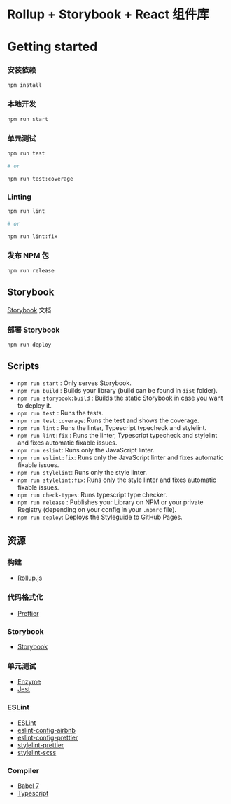 # Rollup + Storybook + React 组件库

# Getting started

### 安装依赖

```sh
npm install
```

### 本地开发

```sh
npm run start
```

### 单元测试

```sh
npm run test

# or

npm run test:coverage
```

### Linting

```sh
npm run lint

# or

npm run lint:fix
```

### 发布 NPM 包

```
npm run release
```

## Storybook

[Storybook](https://storybook.js.org/basics/writing-stories/) 文档.

### 部署 Storybook

```
npm run deploy
```

## Scripts

- `npm run start` : Only serves Storybook.
- `npm run build` : Builds your library (build can be found in `dist` folder).
- `npm run storybook:build` : Builds the static Storybook in case you want to deploy it.
- `npm run test` : Runs the tests.
- `npm run test:coverage`: Runs the test and shows the coverage.
- `npm run lint` : Runs the linter, Typescript typecheck and stylelint.
- `npm run lint:fix` : Runs the linter, Typescript typecheck and stylelint and fixes automatic fixable issues.
- `npm run eslint`: Runs only the JavaScript linter.
- `npm run eslint:fix`: Runs only the JavaScript linter and fixes automatic fixable issues.
- `npm run stylelint`: Runs only the style linter.
- `npm run stylelint:fix`: Runs only the style linter and fixes automatic fixable issues.
- `npm run check-types`: Runs typescript type checker.
- `npm run release` : Publishes your Library on NPM or your private Registry (depending on your config in your `.npmrc` file).
- `npm run deploy`: Deploys the Styleguide to GitHub Pages.

## 资源

### 构建

- [Rollup.js](https://rollupjs.org/guide/en)

### 代码格式化

- [Prettier](https://prettier.io/)

### Storybook

- [Storybook](https://storybook.js.org/)

### 单元测试

- [Enzyme](http://airbnb.io/enzyme/)
- [Jest](https://facebook.github.io/jest/)

### ESLint

- [ESLint](https://eslint.org/)
- [eslint-config-airbnb](https://www.npmjs.com/package/eslint-config-airbnb)
- [eslint-config-prettier](https://github.com/prettier/eslint-config-prettier)
- [stylelint-prettier](https://github.com/prettier/stylelint-prettier)
- [stylelint-scss](https://github.com/kristerkari/stylelint-scss)

### Compiler

- [Babel 7](https://babeljs.io/)
- [Typescript](https://www.typescriptlang.org/)
